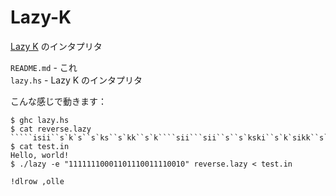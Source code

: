 # Lazy-K
[Lazy K](http://tromp.github.io/cl/lazy-k.html) のインタプリタ

`README.md` - これ  
`lazy.hs` - Lazy K のインタプリタ

こんな感じで動きます：
```console
$ ghc lazy.hs
$ cat reverse.lazy
`````isii``s`k`s``s`ks``s`kk``s`k````sii```sii``s``s`kski``s`k`sikk``s`k`s`k`s``s``si`kk`k``s`k`sik``s`k`s`k`s`kk``s``s`ks``s`k`s`ks``s``s`ks``s`kk``s`ks``s`kk``sii`k``s`k`s``s`ks``s`k`si```ss`si`kk``s`kkk`k`k``si`k`ki`k```sii```sii``s``s`kski
$ cat test.in
Hello, world!
$ ./lazy -e "11111110001101110011110010" reverse.lazy < test.in

!dlrow ,olle
```
